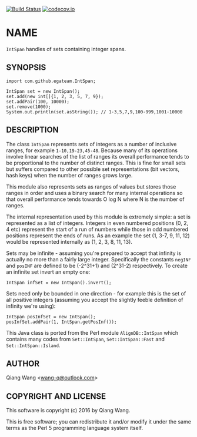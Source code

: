 [![Build Status](https://travis-ci.org/wang-q/jintspan.svg?branch=master)](https://travis-ci.org/wang-q/jintspan)
[![codecov.io](https://codecov.io/github/wang-q/jintspan/coverage.svg?branch=master)](https://codecov.io/github/wang-q/jintspan?branch=master)

# NAME

`IntSpan` handles of sets containing integer spans.

## SYNOPSIS

```
import com.github.egateam.IntSpan;

IntSpan set = new IntSpan();
set.add(new int[]{1, 2, 3, 5, 7, 9});
set.addPair(100, 10000);
set.remove(1000);
System.out.println(set.asString()); // 1-3,5,7,9,100-999,1001-10000
```

## DESCRIPTION

The class `IntSpan` represents sets of integers as a number of inclusive ranges, for example
`1-10,19-23,45-48`. Because many of its operations involve linear searches of the list of ranges its
overall performance tends to be proportional to the number of distinct ranges. This is fine for
small sets but suffers compared to other possible set representations (bit vectors, hash keys) when
the number of ranges grows large.

This module also represents sets as ranges of values but stores those ranges in order and uses a
binary search for many internal operations so that overall performance tends towards O log N where N
is the number of ranges.

The internal representation used by this module is extremely simple: a set is represented as a list
of integers. Integers in even numbered positions (0, 2, 4 etc) represent the start of a run of
numbers while those in odd numbered positions represent the ends of runs. As an example the set (1,
3-7, 9, 11, 12) would be represented internally as (1, 2, 3, 8, 11, 13).

Sets may be infinite - assuming you're prepared to accept that infinity is actually no more than a
fairly large integer. Specifically the constants `negINF` and `posINF` are defined to be (-2^31+1)
and (2^31-2) respectively. To create an infinite set invert an empty one:

```
IntSpan infSet = new IntSpan().invert();
```

Sets need only be bounded in one direction - for example this is the set of all positive integers
(assuming you accept the slightly feeble definition of infinity we're using):

```
IntSpan posInfSet = new IntSpan();
posInfSet.addPair(1, IntSpan.getPosInf());
```

This Java class is ported from the Perl module `AlignDB::IntSpan` which contains many codes from
`Set::IntSpan`, `Set::IntSpan::Fast` and `Set::IntSpan::Island`.

## AUTHOR

Qiang Wang &lt;wang-q@outlook.com&gt;

## COPYRIGHT AND LICENSE

This software is copyright (c) 2016 by Qiang Wang.

This is free software; you can redistribute it and/or modify it under the same terms as the Perl 5
programming language system itself.
